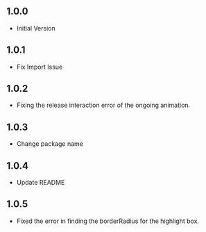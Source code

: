## 1.0.0

* Initial Version

## 1.0.1

* Fix Import Issue

## 1.0.2

* Fixing the release interaction error of the ongoing animation.

## 1.0.3

* Change package name

## 1.0.4

* Update README

## 1.0.5

* Fixed the error in finding the borderRadius for the highlight box.